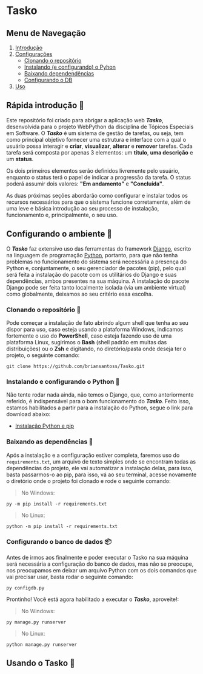 # Tasko
## Menu de Navegação
1. [Introdução](#rápida-introdução-)
2. [Configurações](#configurando-o-ambiente-)
   - [Clonando o repositório]([#clonando-o-repositório-)
   - [Instalando (e configurando) o Pyhon](#instalando-e-configurando-o-python-)
   - [Baixando dependendências](#baixando-as-dependências-)
   - [Configurando o DB](#configurando-o-banco-de-dados-)
3. [Uso](#usando-o-tasko-)

## Rápida introdução &#x1F9D0;
Este repositório foi criado para abrigar a aplicação web ***Tasko***, desenvolvida para o projeto WebPython da disciplina de Tópicos Especiais em Software. O ***Tasko*** é um sistema de gestão de tarefas, ou seja, tem como principal objetivo fornecer uma estrutura e interface com a qual o usuário possa interagir e **criar**, **visualizar**, **alterar** e **remover** tarefas. Cada tarefa será composta por apenas 3 elementos: um **título**, **uma descrição** e um **status**.

Os dois primeiros elementos serão definidos livremente pelo usuário, enquanto o status terá o papel de indicar a progressão da tarefa. O status poderá assumir dois valores: **"Em andamento"**  e **"Concluída"**.

As duas próximas seções abordarão como configurar e instalar todos os recursos necessários para que o sistema funcione corretamente, além de uma leve e básica introdução ao seu processo de instalação, funcionamento e, principalmente, o seu uso.

## Configurando o ambiente &#x1F527;
O ***Tasko*** faz extensivo uso das ferramentas do framework [Django](https://www.djangoproject.com/), escrito na linguagem de programação [Python](https://www.python.org/), portanto, para que não tenha problemas no funcionamento do sistema será necessária a presença do Python e, conjuntamente, o seu gerenciador de pacotes (pip), pelo qual será feita a instalação do pacote com os utilitários do Django e suas dependências, ambos presentes na sua máquina. A instalação do pacote Django pode ser feita tanto localmente isolada (via um ambiente virtual) como globalmente, deixamos ao seu critério essa escolha.

### Clonando o repositório &#x1F47B;
Pode começar a instalação de fato abrindo algum shell que tenha ao seu dispor para uso, caso esteja usando a plataforma Windows, indicamos fortemente o uso do **PowerShell**, caso esteja fazendo uso de uma plataforma Linux, sugirimos o **Bash** (shell padrão em muitas das distribuições) ou o **Zsh** e digitando, no diretório/pasta onde deseja ter o projeto, o seguinte comando:

```
git clone https://github.com/briansantoss/Tasko.git
```

### Instalando e configurando o Python &#x1F40D;
Não tente rodar nada ainda, não temos o Django, que, como anteriormente referido, é indispensável para o bom funcionamento do ***Tasko***. Feito isso, estamos habilitados a partir para a instalação do Python, segue o link para download abaixo:

- <a href="https://www.python.org/downloads/" target="_blank">Instalação Python e pip</a>

### Baixando as dependências &#x1F4BE;
Após a instalação e a configuração estiver completa, faremos uso do `requirements.txt`, um arquivo de texto simples onde se encontram todas as dependências do projeto, ele vai automatizar a instalação delas, para isso, basta passarmos-o ao pip, para isso, vá ao seu terminal, acesse novamente o diretório onde o projeto foi clonado e rode o seguinte comando:

> No Windows:

```
py -m pip install -r requirements.txt
```

> No Linux:

```
python -m pip install -r requirements.txt
```

### Configurando o banco de dados &#x1F4E6;
Antes de irmos aos finalmente e poder executar o Tasko na sua máquina será necessária a configuração do banco de dados, mas não se preocupe, nos preocupamos em deixar um arquivo Python com os dois comandos que vai precisar usar, basta rodar o seguinte comando:

```
py configdb.py
```

Prontinho! Você está agora habilitado a executar o ***Tasko***, aproveite!:

> No Windows:
```
py manage.py runserver
```

> No Linux:

```
python manage.py runserver
```

## Usando o Tasko &#x1F973;
